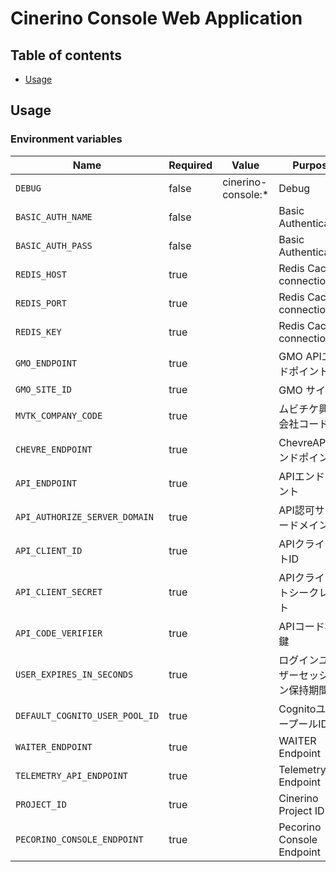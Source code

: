 # Cinerino Console Web Application

## Table of contents

* [Usage](#usage)

## Usage

### Environment variables

| Name                           | Required | Value              | Purpose                            |
| ------------------------------ | -------- | ------------------ | ---------------------------------- |
| `DEBUG`                        | false    | cinerino-console:* | Debug                              |
| `BASIC_AUTH_NAME`              | false    |                    | Basic Authentication               |
| `BASIC_AUTH_PASS`              | false    |                    | Basic Authentication               |
| `REDIS_HOST`                   | true     |                    | Redis Cache connection             |
| `REDIS_PORT`                   | true     |                    | Redis Cache connection             |
| `REDIS_KEY`                    | true     |                    | Redis Cache connection             |
| `GMO_ENDPOINT`                 | true     |                    | GMO APIエンドポイント              |
| `GMO_SITE_ID`                  | true     |                    | GMO サイトID                       |
| `MVTK_COMPANY_CODE`            | true     |                    | ムビチケ興行会社コード             |
| `CHEVRE_ENDPOINT`              | true     |                    | ChevreAPIエンドポイント            |
| `API_ENDPOINT`                 | true     |                    | APIエンドポイント                  |
| `API_AUTHORIZE_SERVER_DOMAIN`  | true     |                    | API認可サーバードメイン            |
| `API_CLIENT_ID`                | true     |                    | APIクライアントID                  |
| `API_CLIENT_SECRET`            | true     |                    | APIクライアントシークレット        |
| `API_CODE_VERIFIER`            | true     |                    | APIコード検証鍵                    |
| `USER_EXPIRES_IN_SECONDS`      | true     |                    | ログインユーザーセッション保持期間 |
| `DEFAULT_COGNITO_USER_POOL_ID` | true     |                    | CognitoユーザープールID            |
| `WAITER_ENDPOINT`              | true     |                    | WAITER Endpoint                    |
| `TELEMETRY_API_ENDPOINT`       | true     |                    | Telemetry API Endpoint             |
| `PROJECT_ID`                   | true     |                    | Cinerino Project ID                |
| `PECORINO_CONSOLE_ENDPOINT`    | true     |                    | Pecorino Console Endpoint          |

